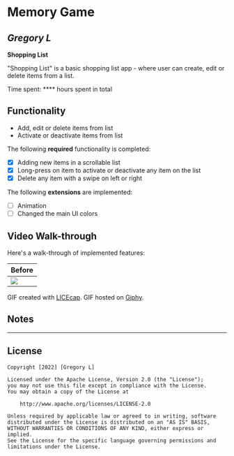 # Memory Game

## *Gregory L*

**Shopping List**

"Shopping List" is a basic shopping list app - where user can create, edit or delete items from a list.

Time spent: **** hours spent in total 

## Functionality

* Add, edit or delete items from list
* Activate or deactivate items from list

The following **required** functionality is completed:

* [X] Adding new items in a scrollable list
* [X] Long-press on item to activate or deactivate any item on the list
* [X] Delete any item with a swipe on left or right

The following **extensions** are implemented:

* [ ] Animation
* [ ] Changed the main UI colors

## Video Walk-through

Here's a walk-through of implemented features:

| Before     |
|------------|
|<img src="https://media.giphy.com/media/nHSwrkl8aKwxcYPdIC/giphy.gif">|

GIF created with [LICEcap](https://www.cockos.com/licecap/).
GIF hosted on [Giphy](https://giphy.com).

## Notes

 - - - - -

## License

    Copyright [2022] [Gregory L]

    Licensed under the Apache License, Version 2.0 (the "License");
    you may not use this file except in compliance with the License.
    You may obtain a copy of the License at

        http://www.apache.org/licenses/LICENSE-2.0

    Unless required by applicable law or agreed to in writing, software
    distributed under the License is distributed on an "AS IS" BASIS,
    WITHOUT WARRANTIES OR CONDITIONS OF ANY KIND, either express or implied.
    See the License for the specific language governing permissions and
    limitations under the License.